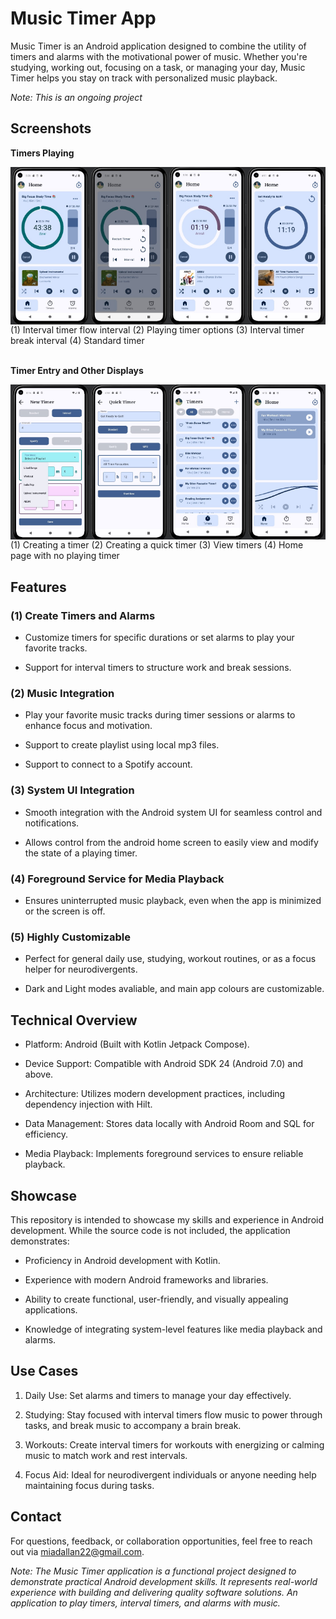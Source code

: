 # Music Timer App

Music Timer is an Android application designed to combine the utility of timers and alarms with the motivational power of music. Whether you're studying, working out, focusing on a task, or managing your day, Music Timer helps you stay on track with personalized music playback.

*Note: This is an ongoing project*

## Screenshots
**Timers Playing**
<div style="display: flex; justify-content: space-around; width: 100%; flex-wrap: nowrap;">
  <img src="assets/interval_timer_playing.jpg" alt="Interval Timer Playing Flow" style="flex: 1; width: 23%; height: auto;">
  <img src="assets/interval_timer_playing_modal.jpg" alt="Interval Timer Playing Modal" style="flex: 1; width: 23%; height: auto;">
  <img src="assets/interval_timer_playing_break_2.jpg" alt="Interval Timer Playing Break" style="flex: 1; width: 23%; height: auto;">
  <img src="assets/standard_timer_playing.jpg" alt="Standard Timer Playing" style="flex: 1; width: 23%; height: auto;">
</div>
(1) Interval timer flow interval (2) Playing timer options (3) Interval timer break interval (4) Standard timer 
<br> <br>

**Timer Entry and Other Displays**
<div style="display: flex; justify-content: space-around; width: 100%; flex-wrap: nowrap;">
  <img src="assets/interval_entry_show_playlists.jpg" alt="Interval Timer Entry" style="flex: 1; width: 23%; height: auto;">
  <img src="assets/quick_timer_entry.jpg" alt="Quick Timer Entry" style="flex: 1; width: 23%; height: auto;">
  <img src="assets/timer_list_all.jpg" alt="Timer List" style="flex: 1; width: 23%; height: auto;">
  <img src="assets/blank_home_favs.jpg" alt="Home Page" style="flex: 1; width: 23%; height: auto;">
</div>
(1) Creating a timer (2) Creating a quick timer (3) View timers (4) Home page with no playing timer

## Features

### (1) Create Timers and Alarms 

- Customize timers for specific durations or set alarms to play your favorite tracks.

- Support for interval timers to structure work and break sessions.

### (2) Music Integration

- Play your favorite music tracks during timer sessions or alarms to enhance focus and motivation.

- Support to create playlist using local mp3 files.

- Support to connect to a Spotify account. 

### (3) System UI Integration

- Smooth integration with the Android system UI for seamless control and notifications.

- Allows control from the android home screen to easily view and modify the state of a playing timer. 

### (4) Foreground Service for Media Playback

- Ensures uninterrupted music playback, even when the app is minimized or the screen is off.

### (5) Highly Customizable

- Perfect for general daily use, studying, workout routines, or as a focus helper for neurodivergents.

- Dark and Light modes avaliable, and main app colours are customizable. 

## Technical Overview

- Platform: Android (Built with Kotlin Jetpack Compose).

- Device Support: Compatible with Android SDK 24 (Android 7.0) and above.

- Architecture: Utilizes modern development practices, including dependency injection with Hilt.

- Data Management: Stores data locally with Android Room and SQL for efficiency.

- Media Playback: Implements foreground services to ensure reliable playback.

## Showcase

This repository is intended to showcase my skills and experience in Android development. While the source code is not included, the application demonstrates:

- Proficiency in Android development with Kotlin.

- Experience with modern Android frameworks and libraries.

- Ability to create functional, user-friendly, and visually appealing applications.

- Knowledge of integrating system-level features like media playback and alarms.

## Use Cases

1. Daily Use: Set alarms and timers to manage your day effectively.

2. Studying: Stay focused with interval timers flow music to power through tasks, and break music to accompany a brain break. 

3. Workouts: Create interval timers for workouts with energizing or calming music to match work and rest intervals. 

4. Focus Aid: Ideal for neurodivergent individuals or anyone needing help maintaining focus during tasks.

## Contact

For questions, feedback, or collaboration opportunities, feel free to reach out via miadallan22@gmail.com.

*Note: The Music Timer application is a functional project designed to demonstrate practical Android development skills. It represents real-world experience with building and delivering quality software solutions.
An application to play timers, interval timers, and alarms with music.*
